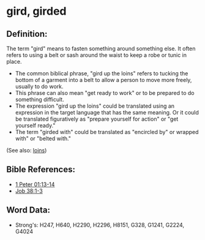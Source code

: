 # gird, girded #

## Definition: ##

The term "gird" means to fasten something around something else. It often refers to using a belt or sash around the waist to keep a robe or tunic in place. 

* The common biblical phrase, "gird up the loins" refers to tucking the bottom of a garment into a belt to allow a person to move more freely, usually to do work.
* This phrase can also mean "get ready to work" or to be prepared to do something difficult.
* The expression "gird up the loins" could be translated using an expression in the target language that has the same meaning. Or it could be translated figuratively as "prepare yourself for action" or "get yourself ready."
* The term "girded with" could be translated as "encircled by" or wrapped with" or "belted with."

(See also: [loins](../other/loins.md))

## Bible References: ##

* [1 Peter 01:13-14](rc://en/tn/help/1pe/01/13)
* [Job 38:1-3](rc://en/tn/help/job/38/01)

## Word Data: ##

* Strong's: H247, H640, H2290, H2296, H8151, G328, G1241, G2224, G4024
